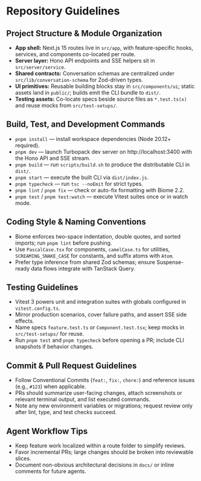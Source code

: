 # Repository Guidelines

## Project Structure & Module Organization
- **App shell:** Next.js 15 routes live in `src/app`, with feature-specific hooks, services, and components co-located per route.
- **Server layer:** Hono API endpoints and SSE helpers sit in `src/server/service`.
- **Shared contracts:** Conversation schemas are centralized under `src/lib/conversation-schema` for Zod-driven types.
- **UI primitives:** Reusable building blocks stay in `src/components/ui`; static assets land in `public/`; builds emit the CLI bundle to `dist/`.
- **Testing assets:** Co-locate specs beside source files as `*.test.ts(x)` and reuse mocks from `src/test-setups/`.

## Build, Test, and Development Commands
- `pnpm install` — install workspace dependencies (Node 20.12+ required).
- `pnpm dev` — launch Turbopack dev server on http://localhost:3400 with the Hono API and SSE stream.
- `pnpm build` — run `scripts/build.sh` to produce the distributable CLI in `dist/`.
- `pnpm start` — execute the built CLI via `dist/index.js`.
- `pnpm typecheck` — run `tsc --noEmit` for strict types.
- `pnpm lint` / `pnpm fix` — check or auto-fix formatting with Biome 2.2.
- `pnpm test` / `pnpm test:watch` — execute Vitest suites once or in watch mode.

## Coding Style & Naming Conventions
- Biome enforces two-space indentation, double quotes, and sorted imports; run `pnpm lint` before pushing.
- Use `PascalCase.tsx` for components, `camelCase.ts` for utilities, `SCREAMING_SNAKE_CASE` for constants, and suffix atoms with `Atom`.
- Prefer type inference from shared Zod schemas; ensure Suspense-ready data flows integrate with TanStack Query.

## Testing Guidelines
- Vitest 3 powers unit and integration suites with globals configured in `vitest.config.ts`.
- Mirror production scenarios, cover failure paths, and assert SSE side effects.
- Name specs `feature.test.ts` or `Component.test.tsx`; keep mocks in `src/test-setups/` for reuse.
- Run `pnpm test` and `pnpm typecheck` before opening a PR; include CLI snapshots if behavior changes.

## Commit & Pull Request Guidelines
- Follow Conventional Commits (`feat:`, `fix:`, `chore:`) and reference issues (e.g., `#123`) when applicable.
- PRs should summarize user-facing changes, attach screenshots or relevant terminal output, and list executed commands.
- Note any new environment variables or migrations; request review only after lint, type, and test checks succeed.

## Agent Workflow Tips
- Keep feature work localized within a route folder to simplify reviews.
- Favor incremental PRs; large changes should be broken into reviewable slices.
- Document non-obvious architectural decisions in `docs/` or inline comments for future agents.
